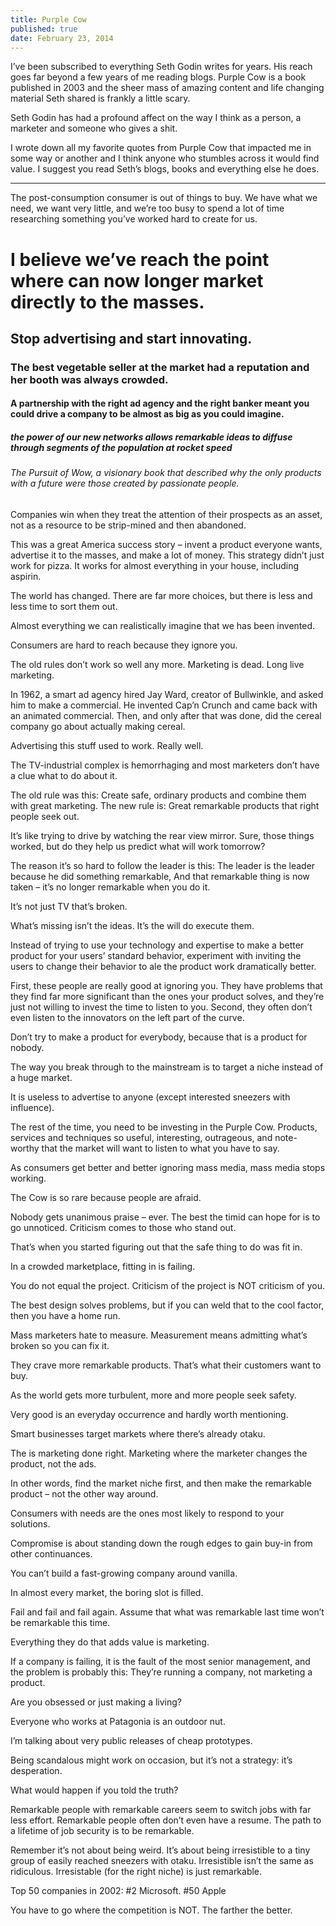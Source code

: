 ```yaml
---
title: Purple Cow
published: true
date: February 23, 2014
---
```


I’ve been subscribed to everything Seth Godin writes for years. His reach goes far beyond a few years of me reading blogs. Purple Cow is a book published in 2003 and the sheer mass of amazing content and life changing material Seth shared is frankly a little scary.

Seth Godin has had a profound affect on the way I think as a person, a marketer and someone who gives a shit.

I wrote down all my favorite quotes from Purple Cow that impacted me in some way or another and I think anyone who stumbles across it would find value. I suggest you read Seth’s blogs, books and everything else he does.

---

The post-consumption consumer is out of things to buy. We have what we need, we want very little, and we’re too busy to spend a lot of time researching something you’ve worked hard to create for us.

# I believe we’ve reach the point where can now longer market directly to the masses.

## Stop advertising and start innovating.

### The best vegetable seller at the market had a reputation and her booth was always crowded.

#### A partnership with the right ad agency and the right banker meant you could drive a company to be almost as big as you could imagine.

##### the power of our new networks allows remarkable ideas to diffuse through segments of the population at rocket speed

###### The Pursuit of Wow, a visionary book that described why the only products with a future were those created by passionate people.

Companies win when they treat the attention of their prospects as an asset, not as a resource to be strip-mined and then abandoned.

This was a great America success story – invent a product everyone wants, advertise it to the masses, and make a lot of money. This strategy didn’t just work for pizza. It works for almost everything in your house, including aspirin.

The world has changed. There are far more choices, but there is less and less time to sort them out.

Almost everything we can realistically imagine that we has been invented.

Consumers are hard to reach because they ignore you.

The old rules don’t work so well any more. Marketing is dead. Long live marketing.

In 1962, a smart ad agency hired Jay Ward, creator of Bullwinkle, and asked him to make a commercial. He invented Cap’n Crunch and came back with an animated commercial. Then, and only after that was done, did the cereal company go about actually making cereal.

Advertising this stuff used to work. Really well.

The TV-industrial complex is hemorrhaging and most marketers don’t have a clue what to do about it.

The old rule was this: Create safe, ordinary products and combine them with great marketing. The new rule is: Great remarkable products that right people seek out.

It’s like trying to drive by watching the rear view mirror. Sure, those things worked, but do they help us predict what will work tomorrow?

The reason it’s so hard to follow the leader is this: The leader is the leader because he did something remarkable, And that remarkable thing is now taken – it’s no longer remarkable when you do it.

It’s not just TV that’s broken.

What’s missing isn’t the ideas. It’s the will do execute them.

Instead of trying to use your technology and expertise to make a better product for your users’ standard behavior, experiment with inviting the users to change their behavior to ale the product work dramatically better.

First, these people are really good at ignoring you. They have problems that they find far more significant than the ones your product solves, and they’re just not willing to invest the time to listen to you. Second, they often don’t even listen to the innovators on the left part of the curve.

Don’t try to make a product for everybody, because that is a product for nobody.

The way you break through to the mainstream is to target a niche instead of a huge market.

It is useless to advertise to anyone (except interested sneezers with influence).

The rest of the time, you need to be investing in the Purple Cow. Products, services and techniques so useful, interesting, outrageous, and note-worthy that the market will want to listen to what you have to say.

As consumers get better and better ignoring mass media, mass media stops working.

The Cow is so rare because people are afraid.

Nobody gets unanimous praise – ever. The best the timid can hope for is to go unnoticed. Criticism comes to those who stand out.

That’s when you started figuring out that the safe thing to do was fit in.

In a crowded marketplace, fitting in is failing.

You do not equal the project. Criticism of the project is NOT criticism of you.

The best design solves problems, but if you can weld that to the cool factor, then you have a home run.

Mass marketers hate to measure. Measurement means admitting what’s broken so you can fix it.

They crave more remarkable products. That’s what their customers want to buy.

As the world gets more turbulent, more and more people seek safety.

Very good is an everyday occurrence and hardly worth mentioning.

Smart businesses target markets where there’s already otaku.

The is marketing done right. Marketing where the marketer changes the product, not the ads.

In other words, find the market niche first, and then make the remarkable product – not the other way around.

Consumers with needs are the ones most likely to respond to your solutions.

Compromise is about standing down the rough edges to gain buy-in from other continuances.

You can’t build a fast-growing company around vanilla.

In almost every market, the boring slot is filled.

Fail and fail and fail again. Assume that what was remarkable last time won’t be remarkable this time.

Everything they do that adds value is marketing.

If a company is failing, it is the fault of the most senior management, and the problem is probably this: They’re running a company, not marketing a product.

Are you obsessed or just making a living?

Everyone who works at Patagonia is an outdoor nut.

I’m talking about very public releases of cheap prototypes.

Being scandalous might work on occasion, but it’s not a strategy: it’s desperation.

What would happen if you told the truth?

Remarkable people with remarkable careers seem to switch jobs with far less effort. Remarkable people often don’t even have a resume. The path to a lifetime of job security is to be remarkable.

Remember it’s not about being weird. It’s about being irresistible to a tiny group of easily reached sneezers with otaku. Irresistible isn’t the same as ridiculous. Irresistable (for the right niche) is just remarkable.

Top 50 companies in 2002: #2 Microsoft. #50 Apple

You have to go where the competition is NOT. The farther the better.
